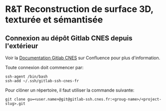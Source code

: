 # R&T Reconstruction de surface 3D, texturée et sémantisée

## Connexion au dépôt Gitlab CNES depuis l'extérieur

Voir la [Documentation Gitlab CNES](https://confluence.cnes.fr/pages/viewpage.action?pageId=26159013) sur 
Confluence pour plus d'information.

Toute connexion doit commencer par:

    ssh-agent /bin/bash
    ssh-add ~/.ssh/gitlab-ssh-cnes-fr

Pour clôner un répertoire, il faut utiliser la commande suivante:

    git clone gu=<user.name>@git@gitlab-ssh.cnes.fr:<groug-name>/<project-slug>.git